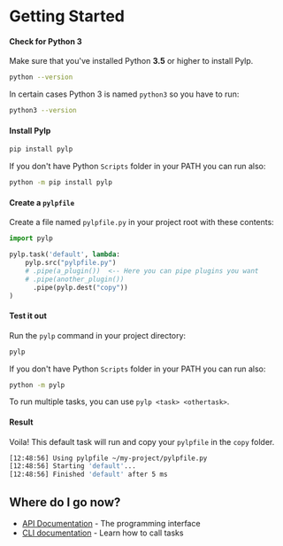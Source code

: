 # Getting Started


#### Check for Python 3

Make sure that you've installed Python **3.5** or higher to install Pylp.

```sh
python --version
```

In certain cases Python 3 is named `python3` so you have to run:

```sh
python3 --version
```


#### Install Pylp

```sh
pip install pylp
```

If you don't have Python `Scripts` folder in your PATH you can run also:

```sh
python -m pip install pylp
```


#### Create a `pylpfile`

Create a file named `pylpfile.py` in your project root with these contents:

```python
import pylp

pylp.task('default', lambda:
    pylp.src("pylpfile.py")
    # .pipe(a_plugin())  <-- Here you can pipe plugins you want
    # .pipe(another_plugin())
      .pipe(pylp.dest("copy"))
)
```


#### Test it out

Run the `pylp` command in your project directory:

```sh
pylp
```

If you don't have Python `Scripts` folder in your PATH you can run also:

```sh
python -m pylp
```

To run multiple tasks, you can use `pylp <task> <othertask>`.


#### Result

Voila! This default task will run and copy your `pylpfile` in the `copy` folder.

```sh
[12:48:56] Using pylpfile ~/my-project/pylpfile.py
[12:48:56] Starting 'default'...
[12:48:56] Finished 'default' after 5 ms
```


## Where do I go now?

- [API Documentation](API.md) - The programming interface
- [CLI documentation](CLI.md) - Learn how to call tasks
